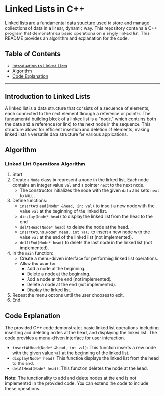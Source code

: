 # Linked Lists in C++

Linked lists are a fundamental data structure used to store and manage collections of data in a linear, dynamic way. This repository contains a C++ program that demonstrates basic operations on a singly linked list. This README provides an algorithm and explanation for the code.

## Table of Contents
- [Introduction to Linked Lists](#introduction-to-linked-lists)
- [Algorithm](#algorithm)
- [Code Explanation](#code-explanation)

---

## Introduction to Linked Lists

A linked list is a data structure that consists of a sequence of elements, each connected to the next element through a reference or pointer. The fundamental building block of a linked list is a "node," which contains both the data and a reference (or link) to the next node in the sequence. This structure allows for efficient insertion and deletion of elements, making linked lists a versatile data structure for various applications.

## Algorithm

### Linked List Operations Algorithm

1. Start
2. Create a `Node` class to represent a node in the linked list. Each node contains an integer value `val` and a pointer `next` to the next node.
   - The constructor initializes the node with the given `data` and sets `next` to `NULL`.
3. Define functions:
   - `insertAtHead(Node* &head, int val)` to insert a new node with the value `val` at the beginning of the linked list.
   - `display(Node* head)` to display the linked list from the head to the end.
   - `delAtHead(Node* head)` to delete the node at the head.
   - `insertAtEnd(Node* head, int val)` to insert a new node with the value `val` at the end of the linked list (not implemented).
   - `delAtEnd(Node* head)` to delete the last node in the linked list (not implemented).
4. In the `main` function:
   - Create a menu-driven interface for performing linked list operations.
   - Allow the user to:
     - Add a node at the beginning.
     - Delete a node at the beginning.
     - Add a node at the end (not implemented).
     - Delete a node at the end (not implemented).
     - Display the linked list.
5. Repeat the menu options until the user chooses to exit.
6. End.

## Code Explanation

The provided C++ code demonstrates basic linked list operations, including inserting and deleting nodes at the head, and displaying the linked list. The code provides a menu-driven interface for user interaction.

- `insertAtHead(Node* &head, int val)`: This function inserts a new node with the given value `val` at the beginning of the linked list.
- `display(Node* head)`: This function displays the linked list from the head to the end.
- `delAtHead(Node* head)`: This function deletes the node at the head.

**Note:** The functionality to add and delete nodes at the end is not implemented in the provided code. You can extend the code to include these operations.
